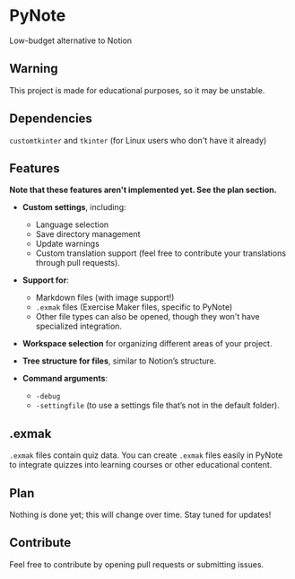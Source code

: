 # PyNote
Low-budget alternative to Notion

## Warning
This project is made for educational purposes, so it may be unstable.

## Dependencies
``customtkinter`` and ``tkinter`` (for Linux users who don't have it already)

## Features
**Note that these features aren't implemented yet. See the plan section.**

- **Custom settings**, including:
  - Language selection
  - Save directory management
  - Update warnings
  - Custom translation support (feel free to contribute your translations through pull requests).

- **Support for**:
  - Markdown files (with image support!)
  - `.exmak` files (Exercise Maker files, specific to PyNote)
  - Other file types can also be opened, though they won't have specialized integration.

- **Workspace selection** for organizing different areas of your project.

- **Tree structure for files**, similar to Notion’s structure.

- **Command arguments**:
  - `-debug`
  - `-settingfile` (to use a settings file that’s not in the default folder).

## .exmak
`.exmak` files contain quiz data. You can create `.exmak` files easily in PyNote to integrate quizzes into learning courses or other educational content.

## Plan
Nothing is done yet; this will change over time. Stay tuned for updates!

## Contribute
Feel free to contribute by opening pull requests or submitting issues.
